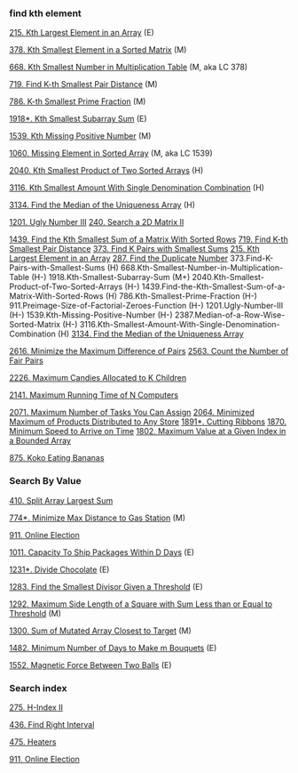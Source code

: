 
### find kth element

[215. Kth Largest Element in an Array](https://github.com/tatadyj/leetcode/tree/main/215.kth-largest-element-in-an-array) (E)

[378. Kth Smallest Element in a Sorted Matrix](https://github.com/tatadyj/leetcode/tree/main/378.kth-smallest-element-in-a-sorted-matrix) (M)

[668. Kth Smallest Number in Multiplication Table](https://github.com/tatadyj/leetcode/tree/main/668.kth-smallest-number-in-multiplication-table) (M, aka LC 378)

[719. Find K-th Smallest Pair Distance](https://github.com/tatadyj/leetcode/tree/main/719.find-k-th-smallest-pair-distance) (M)

[786. K-th Smallest Prime Fraction](https://github.com/tatadyj/leetcode/tree/main/786.k-th-smallest-prime-fraction) (M)

[1918*. Kth Smallest Subarray Sum](https://github.com/tatadyj/leetcode/tree/main/1918.kth-smallest-subarray-sum) (E)




[1539. Kth Missing Positive Number](https://github.com/tatadyj/leetcode/tree/main/1539.kth-missing-positive-number) (M)

[1060. Missing Element in Sorted Array](https://github.com/tatadyj/leetcode/tree/main/1060.missing-element-in-sorted-array) (M, aka LC 1539)

[2040. Kth Smallest Product of Two Sorted Arrays](https://github.com/tatadyj/leetcode/tree/main/2040.kth-smallest-product-of-two-sorted-arrays) (H)

[3116. Kth Smallest Amount With Single Denomination Combination]() (H)

[3134. Find the Median of the Uniqueness Array](https://github.com/tatadyj/leetcode/tree/main/3134.find-the-median-of-the-uniqueness-array) (H)


[1201. Ugly Number III]()
[240. Search a 2D Matrix II]()

[1439. Find the Kth Smallest Sum of a Matrix With Sorted Rows]()
[719. Find K-th Smallest Pair Distance]()
[373. Find K Pairs with Smallest Sums]()
[215. Kth Largest Element in an Array]()
[287. Find the Duplicate Number]()
373.Find-K-Pairs-with-Smallest-Sums (H)
668.Kth-Smallest-Number-in-Multiplication-Table (H-)
1918.Kth-Smallest-Subarray-Sum (M+)
2040.Kth-Smallest-Product-of-Two-Sorted-Arrays (H-)
1439.Find-the-Kth-Smallest-Sum-of-a-Matrix-With-Sorted-Rows (H)
786.Kth-Smallest-Prime-Fraction (H-)
911.Preimage-Size-of-Factorial-Zeroes-Function (H-)
1201.Ugly-Number-III (H-)
1539.Kth-Missing-Positive-Number (H-)
2387.Median-of-a-Row-Wise-Sorted-Matrix (H-)
3116.Kth-Smallest-Amount-With-Single-Denomination-Combination (H)
[3134. Find the Median of the Uniqueness Array]()


[2616. Minimize the Maximum Difference of Pairs]()
[2563. Count the Number of Fair Pairs]()

[2226. Maximum Candies Allocated to K Children]()

[2141. Maximum Running Time of N Computers]()

[2071. Maximum Number of Tasks You Can Assign]()
[2064. Minimized Maximum of Products Distributed to Any Store]()
[1891*. Cutting Ribbons]()
[1870. Minimum Speed to Arrive on Time]()
[1802. Maximum Value at a Given Index in a Bounded Array]()

[875. Koko Eating Bananas]()


### Search By Value

[410. Split Array Largest Sum](https://github.com/tatadyj/leetcode/tree/main/410.split-array-largest-sum)

[774*. Minimize Max Distance to Gas Station](https://github.com/tatadyj/leetcode/tree/main/774.minimize-max-distance-to-gas-station) (M)

[911. Online Election](https://github.com/tatadyj/leetcode/tree/main/911.online-election)

[1011. Capacity To Ship Packages Within D Days](https://github.com/tatadyj/leetcode/tree/main/1011.capacity-to-ship-packages-within-d-days) (E)

[1231*. Divide Chocolate](https://github.com/tatadyj/leetcode/tree/main/1231.divide-chocolate) (E)

[1283. Find the Smallest Divisor Given a Threshold](https://github.com/tatadyj/leetcode/tree/main/1283.find-the-smallest-divisor-given-a-threshold) (E)

[1292. Maximum Side Length of a Square with Sum Less than or Equal to Threshold](https://github.com/tatadyj/leetcode/tree/main/1292.maximum-side-length-of-a-square-with-sum-less-than-or-equal-to-threshold) (M)

[1300. Sum of Mutated Array Closest to Target](https://github.com/tatadyj/leetcode/tree/main/1300.sum-of-mutated-array-closest-to-target) (M)

[1482. Minimum Number of Days to Make m Bouquets](https://github.com/tatadyj/leetcode/tree/main/1482.minimum-number-of-days-to-make-m-bouquets) (E)

[1552. Magnetic Force Between Two Balls](https://github.com/tatadyj/leetcode/tree/main/1552.magnetic-force-between-two-balls) (E)

### Search index 

[275. H-Index II](https://github.com/tatadyj/leetcode/tree/main/275.h-index-ii)

[436. Find Right Interval]() 

[475. Heaters](https://github.com/tatadyj/leetcode/tree/main/475.heaters) 

[911. Online Election](https://github.com/tatadyj/leetcode/tree/main/911.online-election)